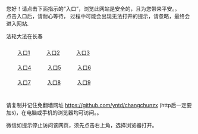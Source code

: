 您好！请点击下面指示的“入口”，浏览此网站是安全的，且为您带来平安。。 <br/>
点击入口后，请耐心等待， 过程中可能会出现无法打开的提示，请忽略，最终会进入网站. </br>

法轮大法在长春<br/>
<div style="padding:10px"><a style="margin:20px" target="_blank" href="https://dwq3plvaw34q6.cloudfront.net/2Qpsp?pgoxl" id="ccLink1" rel="nofollow">入口1</a> <a target="_blank" style="margin:20px" href="https://d1zqxhrz0ije3t.cloudfront.net/2Qpsp?enbygv" id="ccLink2" rel="nofollow">入口2</a> <a style="margin:20px" target="_blank" href="https://d2yefav3l6tceq.cloudfront.net/2Qpsp?pqqelw" id="ccLink3" rel="nofollow">入口3</a></div>

<div style="padding:10px" ><a style="margin:20px" target="_blank" href="https://dwq3plvaw34q6.cloudfront.net/2Qpsp?pgoxl" id="ccLink4" rel="nofollow">入口4</a> <a style="margin:20px" href="https://d1zqxhrz0ije3t.cloudfront.net/2Qpsp?enbygv" target="_blank" id="ccLink5" rel="nofollow">入口5</a> <a style="margin:20px" href="https://d2yefav3l6tceq.cloudfront.net/2Qpsp?pqqelw" target="_blank" id="ccLink6" rel="nofollow">入口6</a></div>

<div style="padding:10px"><a style="margin:20px" target="_blank" href="https://dwq3plvaw34q6.cloudfront.net/2Qpsp?pgoxl" id="ccLink7" rel="nofollow">入口7</a> <a style="margin:20px" href="https://d1zqxhrz0ije3t.cloudfront.net/2Qpsp?enbygv" target="_blank" id="ccLink8" rel="nofollow">入口8</a> <a style="margin:20px" target="_blank" href="https://d2yefav3l6tceq.cloudfront.net/2Qpsp?pqqelw" id="ccLink9" rel="nofollow">入口9</a></div>

<br/>



请复制并记住免翻墙网址 https://github.com/yntd/changchunzx (http后一定要加s)，在电脑或手机的浏览器均可访问。。<br/>

微信如提示停止访问该网页，须先点击右上角，选择浏览器打开。
